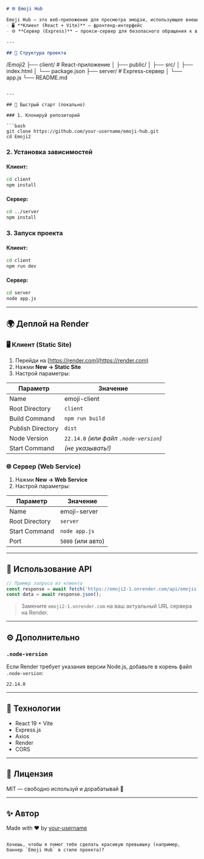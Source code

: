 ```markdown
# 🌐 Emoji Hub

Emoji Hub — это веб-приложение для просмотра эмодзи, использующее внешний API. Проект состоит из двух частей:
- 🖥️ **Клиент (React + Vite)** — фронтенд-интерфейс
- 🌐 **Сервер (Express)** — прокси-сервер для безопасного обращения к внешнему API

---

## 📁 Структура проекта

```

/Emoji2
├── client/               # React-приложение
│   ├── public/
│   ├── src/
│   ├── index.html
│   └── package.json
├── server/               # Express-сервер
│   └── app.js
└── README.md

````

---

## 🚀 Быстрый старт (локально)

### 1. Клонируй репозиторий

```bash
git clone https://github.com/your-username/emoji-hub.git
cd Emoji2
````

### 2. Установка зависимостей

#### Клиент:

```bash
cd client
npm install
```

#### Сервер:

```bash
cd ../server
npm install
```

### 3. Запуск проекта

#### Клиент:

```bash
cd client
npm run dev
```

#### Сервер:

```bash
cd server
node app.js
```

---

## 🌍 Деплой на Render

### 🖥️ Клиент (Static Site)

1. Перейди на [https://render.com](https://render.com)
2. Нажми **New → Static Site**
3. Настрой параметры:

| Параметр          | Значение                               |
| ----------------- | -------------------------------------- |
| Name              | emoji-client                           |
| Root Directory    | `client`                               |
| Build Command     | `npm run build`                        |
| Publish Directory | `dist`                                 |
| Node Version      | `22.14.0` *(или файл `.node-version`)* |
| Start Command     | *(не указывать!)*                      |

### 🌐 Сервер (Web Service)

1. Нажми **New → Web Service**
2. Настрой параметры:

| Параметр       | Значение          |
| -------------- | ----------------- |
| Name           | emoji-server      |
| Root Directory | `server`          |
| Start Command  | `node app.js`     |
| Port           | `5000` (или авто) |

---

## 🔗 Использование API

```js
// Пример запроса из клиента
const response = await fetch('https://emoji2-1.onrender.com/api/emojis');
const data = await response.json();
```

> Замените `emoji2-1.onrender.com` на ваш актуальный URL сервера на Render.

---

## ⚙️ Дополнительно

### `.node-version`

Если Render требует указания версии Node.js, добавьте в корень файл `.node-version`:

```
22.14.0
```

---

## 🧩 Технологии

* React 19 + Vite
* Express.js
* Axios
* Render
* CORS

---

## 📄 Лицензия

MIT — свободно используй и дорабатывай 🙌

---

## ✨ Автор

Made with ❤️ by [your-username](https://github.com/your-username)

```

Хочешь, чтобы я помог тебе сделать красивую превьюшку (например, баннер `Emoji Hub` в стиле проекта)?
```
